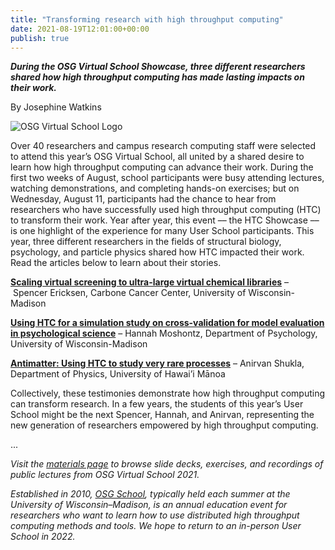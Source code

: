 ```yaml
---
title: "Transforming research with high throughput computing" 
date: 2021-08-19T12:01:00+00:00
publish: true
--- 
```

***During the OSG Virtual School Showcase, three different researchers shared how high throughput computing has made lasting impacts on their work.***

By Josephine Watkins

<img src="{{ '/assets/images/OSGVS21-Logo.png' | relative_url }}" alt="OSG Virtual School Logo"/>

Over 40 researchers and campus research computing staff were selected to attend this year’s OSG Virtual School, all united by a shared desire to learn how high throughput computing can advance their work. During the first two weeks of August, school participants were busy attending lectures, watching demonstrations, and completing hands-on exercises; but on Wednesday, August 11, participants had the chance to hear from researchers who have successfully used high throughput computing (HTC) to transform their work. Year after year, this event –– the HTC Showcase –– is one highlight of the experience for many User School participants. This year, three different researchers in the fields of structural biology, psychology, and particle physics shared how HTC impacted their work. Read the articles below to learn about their stories.

**[Scaling virtual screening to ultra-large virtual chemical libraries](https://opensciencegrid.org/news/2021/08/19/Spencer-Showcase.html)** – Spencer Ericksen, Carbone Cancer Center, University of Wisconsin-Madison

**[Using HTC for a simulation study on cross-validation for model evaluation in psychological science](https://opensciencegrid.org/news/2021/08/19/Hannah-Showcase.html)** – Hannah Moshontz, Department of Psychology, University of Wisconsin-Madison

**[Antimatter: Using HTC to study very rare processes](https://opensciencegrid.org/news/2021/08/19/Anirvan-Showcase.html)** – Anirvan Shukla, Department of Physics, University of Hawai’i Mānoa

Collectively, these testimonies demonstrate how high throughput computing can transform research. In a few years, the students of this year’s User School might be the next Spencer, Hannah, and Anirvan, representing the new generation of researchers empowered by high throughput computing.

...

*Visit the [materials page](https://opensciencegrid.org/virtual-school-2021/materials/) to browse slide decks, exercises, and recordings of public lectures from OSG Virtual School 2021.*

*Established in 2010, [OSG School](https://opensciencegrid.org/virtual-school-2021/), typically held each summer at the University of Wisconsin–Madison, is an annual education event for researchers who want to learn how to use distributed high throughput computing methods and tools. We hope to return to an in-person User School in 2022.*
